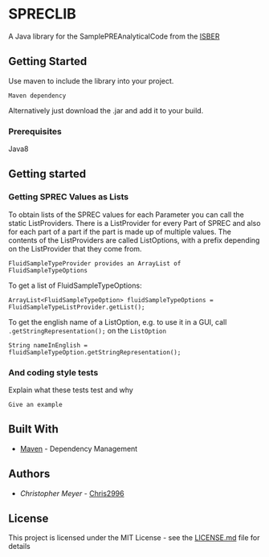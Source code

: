 # SPRECLIB

A Java library for the SamplePREAnalyticalCode from the [ISBER](https://www.isber.org/page/SPREC?&hhsearchterms=%22sprec%22)


## Getting Started

Use maven to include the library into your project.

```
Maven dependency
```

Alternatively just download the .jar and add it to your build. 

### Prerequisites

Java8


## Getting started

### Getting SPREC Values as Lists

To obtain lists of the SPREC values for each Parameter you can call the static ListProviders. There is a ListProvider for every Part of SPREC and also for each part of a part if the part is made up of multiple values. The contents of the ListProviders are called ListOptions, with a prefix depending on the ListProvider that they come from.

```
FluidSampleTypeProvider provides an ArrayList of FluidSampleTypeOptions
```

To get a list of FluidSampleTypeOptions:

```
ArrayList<FluidSampleTypeOption> fluidSampleTypeOptions = FluidSampleTypeListProvider.getList();
```

To get the english name of a ListOption, e.g. to use it in a GUI, call ```.getStringRepresentation();``` on the `ListOption`

```
String nameInEnglish = fluidSampleTypeOption.getStringRepresentation();
```


### And coding style tests

Explain what these tests test and why

```
Give an example
```

## Built With

* [Maven](https://maven.apache.org/) - Dependency Management 

## Authors

* *Christopher Meyer* - [Chris2996](https://github.com/chris2996)


## License

This project is licensed under the MIT License - see the [LICENSE.md](LICENSE.md) file for details



